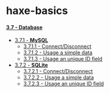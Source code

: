 haxe-basics
=========================

#### [3.7 - Database](.)
* [3.7.1 - **MySQL**](./3.7.1_MySQL)
  * [3.7.1.1 - Connect/Disconnect](./3.7.1_MySQL/3.7.1.1_DBConnection/Source/Main.hx)
  * [3.7.1.2 - Usage a simple data](./3.7.1_MySQL/3.7.1.2_UsageSimpleData/Source/Main.hx)
  * [3.7.1.3 - Usage an unique ID field](./3.7.1_MySQL/3.7.1.3_UsageIdField/Source/Main.hx)
* [3.7.2 - **SQLite**](./3.7.2_SQLite)
  * [3.7.2.1 - Connect/Disconnect](./3.7.2_SQLite/3.7.2.1_DBConnection/Source/Main.hx)
  * [3.7.2.2 - Usage a simple data](./3.7.2_SQLite/3.7.2.2_UsageSimpleData/Source/Main.hx)
  * [3.7.2.3 - Usage an unique ID field](./3.7.2_SQLite/3.7.2.3_UsageIdField/Source/Main.hx)